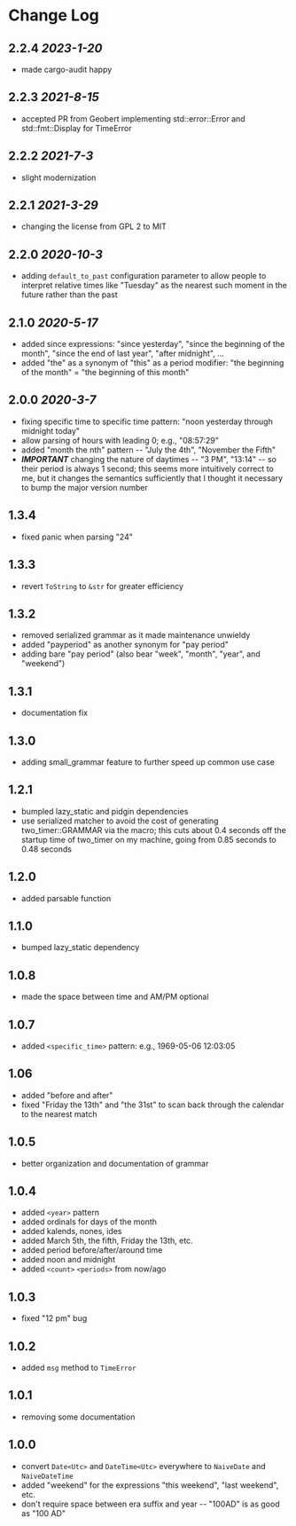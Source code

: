 # Change Log

## 2.2.4 *2023-1-20*
* made cargo-audit happy
## 2.2.3 *2021-8-15*
* accepted PR from Geobert implementing std::error::Error and std::fmt::Display for TimeError
## 2.2.2 *2021-7-3*
* slight modernization
## 2.2.1 *2021-3-29*
* changing the license from GPL 2 to MIT
## 2.2.0 *2020-10-3*
* adding `default_to_past` configuration parameter to allow people to interpret relative times like "Tuesday" as the nearest such moment in the future rather than the past
## 2.1.0 *2020-5-17*
* added since expressions: "since yesterday", "since the beginning of the month", "since the end of last year", "after midnight", ...
* added "the" as a synonym of "this" as a period modifier: "the beginning of the month" = "the beginning of this month"
## 2.0.0 *2020-3-7*
* fixing specific time to specific time pattern: "noon yesterday through midnight today"
* allow parsing of hours with leading 0; e.g., "08:57:29"
* added "month the nth" pattern -- "July the 4th", "November the Fifth"
* ***IMPORTANT*** changing the nature of daytimes -- "3 PM", "13:14" -- so their period is always 1 second; this seems
more intuitively correct to me, but it changes the semantics sufficiently that I thought it necessary to bump the major version number
## 1.3.4
* fixed panic when parsing "24"
## 1.3.3
* revert `ToString` to `&str` for greater efficiency
## 1.3.2
* removed serialized grammar as it made maintenance unwieldy
* added "payperiod" as another synonym for "pay period"
* adding bare "pay period" (also bear "week", "month", "year", and "weekend")
## 1.3.1
* documentation fix
## 1.3.0
* adding small_grammar feature to further speed up common use case
## 1.2.1
* bumpled lazy_static and pidgin dependencies
* use serialized matcher to avoid the cost of generating two_timer::GRAMMAR via the macro;
this cuts about 0.4 seconds off the startup time of two_timer on my machine, going from 0.85 seconds to 0.48 seconds
## 1.2.0
* added parsable function
## 1.1.0
* bumped lazy_static dependency
## 1.0.8
* made the space between time and AM/PM optional
## 1.0.7
* added `<specific_time>` pattern: e.g., 1969-05-06 12:03:05
## 1.06
* added "before and after"
* fixed "Friday the 13th" and "the 31st" to scan back through the calendar to the nearest match
## 1.0.5
* better organization and documentation of grammar
## 1.0.4
* added `<year>` pattern
* added ordinals for days of the month
* added kalends, nones, ides
* added March 5th, the fifth, Friday the 13th, etc.
* added period before/after/around time
* added noon and midnight
* added `<count>` `<periods>` from now/ago
## 1.0.3
* fixed "12 pm" bug
## 1.0.2
* added `msg` method to `TimeError`
## 1.0.1
* removing some documentation
## 1.0.0
* convert `Date<Utc>` and `DateTime<Utc>` everywhere to `NaiveDate` and `NaiveDateTime`
* added "weekend" for the expressions "this weekend", "last weekend", etc.
* don't require space between era suffix and year -- "100AD" is as good as "100 AD"
